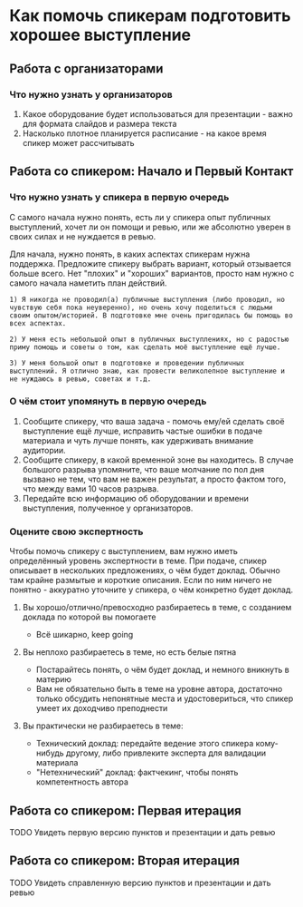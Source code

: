 # Как помочь спикерам подготовить хорошее выступление

## Работа с организаторами
### Что нужно узнать у организаторов
1. Какое оборудование будет использоваться для презентации - важно для формата слайдов и размера текста
2. Насколько плотное планируется расписание - на какое время спикер может рассчитывать

## Работа со спикером: Начало и Первый Контакт
### Что нужно узнать у спикера в первую очередь
С самого начала нужно понять, есть ли у спикера опыт публичных выступлений, хочет ли он помощи и ревью, или же абсолютно уверен в своих силах и не нуждается в ревью.

Для начала, нужно понять, в каких аспектах спикерам нужна поддержка.
Предложите спикеру выбрать вариант, который отзывается больше всего. Нет "плохих" и "хороших" вариантов, просто нам нужно с самого начала наметить план действий.  

```
1) Я никогда не проводил(а) публичные выступления (либо проводил, но чувствую себя пока неуверенно), но очень хочу поделиться с людьми своим опытом/историей. В подготовке мне очень пригодилась бы помощь во всех аспектах.

2) У меня есть небольшой опыт в публичных выступлениях, но с радостью приму помощь и советы о том, как сделать моё выступление ещё лучше.

3) У меня большой опыт в подготовке и проведении публичных выступлений. Я отлично знаю, как провести великолепное выступление и не нуждаюсь в ревью, советах и т.д.
```

### О чём стоит упомянуть в первую очередь
1) Сообщите спикеру, что ваша задача - помочь ему/ей сделать своё выступление ещё лучше, исправить частые ошибки в подаче материала и чуть лучше понять, как удерживать внимание аудитории.
2) Сообщите спикеру, в какой временной зоне вы находитесь. В случае большого разрыва упомяните, что ваше молчание по пол дня вызвано не тем, что вам не важен результат, а просто фактом того, что между вами 10 часов разрыва.
3) Передайте всю информацию об оборудовании и времени выступления, полученное у организаторов.

### Оцените свою экспертность
Чтобы помочь спикеру с выступлением, вам нужно иметь определённый уровень экспертности в теме. При подаче, спикер описывает в нескольких предложениях, о чём будет доклад.
Обычно там крайне размытые и короткие описания. Если по ним ничего не понятно - аккуратно уточните у спикера, о чём конкретно будет доклад.

1) Вы хорошо/отлично/превосходно разбираетесь в теме, с созданием доклада по которой вы помогаете
    - Всё шикарно, keep going

3) Вы неплохо разбираетесь в теме, но есть белые пятна
    - Постарайтесь понять, о чём будет доклад, и немного вникнуть в материю
    - Вам не обязательно быть в теме на уровне автора, достаточно только обсудить непонятные места и удостовериться, что спикер умеет их доходчиво преподнести

3) Вы практически не разбираетесь в теме:
    - Технический доклад: передайте ведение этого спикера кому-нибудь другому, либо привлеките эксперта для валидации материала
    - "Нетехнический" доклад: фактчекинг, чтобы понять компетентность автора

## Работа со спикером: Первая итерация
TODO Увидеть первую версию пунктов и презентации и дать ревью

## Работа со спикером: Вторая итерация
TODO Увидеть справленную версию пунктов и презентации и дать ревью


